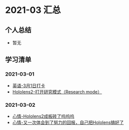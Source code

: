 # 2021-03 汇总

## 个人总结
* 暂无

## 学习清单
### 2021-03-01
* [英语-3月1日打卡](./2021-03-01/英语-3月1日打卡.md)
* [Hololens2-打开研究模式（Research mode）](./2021-03-01/Hololens2-打开研究模式（Research%20mode）.md)

### 2021-03-02
* [心情-Hololens2成板砖了呜呜呜](./2021-03-02/心情-Hololens2成板砖了呜呜呜.md)
* [心情-又一次体会到了努力的回报，自己把Hololens搞好了](./2021-03-02/心情-又一次体会到了努力的回报，自己把Hololens搞好了.md)
